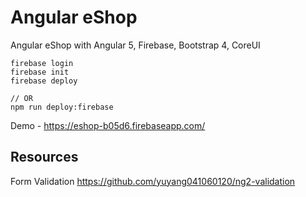 # Angular eShop

Angular eShop with Angular 5, Firebase, Bootstrap 4, CoreUI

```
firebase login
firebase init
firebase deploy 

// OR
npm run deploy:firebase
```

Demo - https://eshop-b05d6.firebaseapp.com/

## Resources

Form Validation https://github.com/yuyang041060120/ng2-validation

